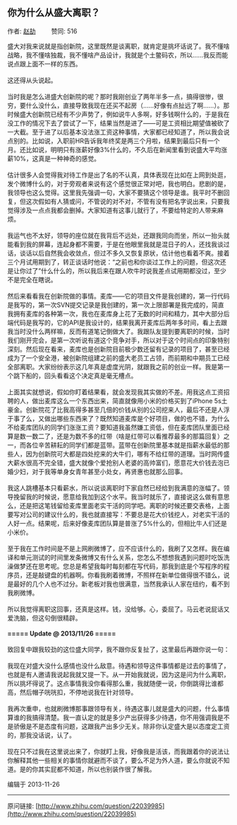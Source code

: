 ## 你为什么从盛大离职？

作者: [赵劼](http://www.zhihu.com/people/jeffz)&nbsp;&nbsp;&nbsp;&nbsp;&nbsp;&nbsp;&nbsp;&nbsp; 赞同: 516


盛大对我来说就是指创新院，这里既然是谈离职，就肯定是挑坏话说了。我不懂啥战略，我不懂啥独裁，我不懂啥产品设计，我就是个土鳖码农，所以……我反而能说点跟上面不一样的东西。<br><br>这还得从头说起。<br><br>当时我是怎么进盛大创新院的呢？那时我刚创业了两年半多一点，搞得很惨，很穷，要什么没什么，直接导致我现在还买不起房（……好像有点扯远了啊……）。那时候盛大创新院已经有不少声势了，例如说牛人多啊，好多钱啊什么的，于是我在没工作的情况下去了尝试了一下，结果当然是进了——可是工资相比期望值被砍了一大截。至于进了以后基本没法涨工资这种事情，大家都已经知道了，所以我会说点别的。比如说，入职前HR告诉我年终奖是两三个月啦，结果到最后只有一个月。还比如说，明明只有涨薪好像3%什么的，不久后在新闻里看到说盛大平均涨薪10%，这真是一种神奇的感觉。<br><br>估计很多人会觉得我对待工作是出了名的不认真，具体表现在比如在上网到处逛，发个微博什么的，对于旁观者来说有这个感觉很正常对吧，我也明白。悲剧的是，我领导也这么觉得。这里我先强调一句，大家不要猜这个领导是谁。我平时不删回复，但这次假如有人猜或问，不管说的对不对，不管有没有把名字说出来，只要我觉得涉及一点点我都会删掉。大家知道有这事儿就行了，不要给特定的人带来麻烦。<br><br>我运气也不太好，领导的座位就在我背后不远处，还跟我同向而坐，所以一抬头就能看到我的屏幕，连起身都不需要，于是在他眼里我就是混日子的人，还找我谈过话，谈话以后自然我会收敛点，但过不多久又恢复原状，估计他也看着不爽。接着三个月试用期到了，转正谈话时他说：“之前也和你谈过工作上的问题，但这次还是让你过了”什么什么的，所以我后来在跟人吹牛时说我差点试用期都没过，至少不是完全在瞎说。<br><br>然后来看看我在创新院做的事情。麦库——它的项目文件是我创建的，第一行代码是我写的，第一次SVN提交记录是我创建的，第一次上限部署是我完成的，简直我拥有麦库的各种第一次，我也在麦库身上花了无数的时间和精力，其中大部分后端代码是我写的，它的API是我设计的，结果我离开麦库后两年多时间，看上去跟我当时没什么两样嘛，反而有道笔记倒做大了。我跟队友提到要离职的时候，当时我们刚开完会，是第一次听说有道这个竞争对手，所以对于这个时间点的印象特别深刻。然后现在看来，麦库也是创新院目前极少数还留有记录的项目了，甚至已经成为了一个安全港，被创新院组建之前的盛大老员工占领，而前期和中期员工已经全部离职。大家纷纷表示这几年真是虚度光阴，就跟我之前的创业一样。我是第一个跳下船的，回头看看这个决定真是毫无槽点。<br><br>上面其实就想说，假如你盯着结果看，就会发现我其实做的不差。用我这点工资招聘的人，做出麦库这么一个东西出来，简直就像用小米的价格买到了iPhone 5s土豪金。创新院花了比我高得多甚至几倍的价钱从别的公司挖来人，最后不还是人浮于事了么，又做出哪些东西来了？既然知道麦库是个好项目，做的也不错，为什么不给麦库团队的同学们涨涨工资？要知道我虽然嫌工资低，但在麦库团队里面已经算是数一数二了，还是为数不多的红带（啥是红带可以看推荐最多的那篇回复）之一，而各位辛苦耕耘的同学们都是蓝带。蓝带在创新院里基本就是指薪水最低的那些人，因为创新院可大都是四处挖来的大牛们，哪有不给红带的道理。当时网传盛大薪水很高不完全错，盛大就像个爱抢别人老婆的高帅富们，愿意花大价钱去泡已婚少妇，对于我等单身女青年甚至小处女，再贤惠也就那么回事。<br><br>我这人跳槽基本只看薪水，所以说谈离职时下家自然已经给到我满意的涨幅了。领导挽留我的时候说，愿意给我加到这个水平。我当时就乐了，直接说这么做有意思么，还是把这笔钱留给麦库里面老实干活的同学吧。离职的时候还要交表格，上面要写对公司的建议什么的，我也就直接写：不要总是花大价钱挖人，对老实干活的人好一点。结果呢，后来好像麦库团队算是普涨了5%什么的，但相比牛人们还是小米价。<br><br>至于我在工作时间是不是上网刷微博了，应不应该什么的，我刷了又怎样。我在编译和单元测试的时间里发条微博又有什么关系，您怎么不想想我遇到问题时吃饭洗澡做梦还在思考呢。您总是希望我每时每刻都在写代码，那我到底是个写程序的程序员，还是敲键盘的机器啊。你看我刷着微博，不照样在新单位做得很不错么，说是最好的几个人也不过分。新老板对我也很满意，当然我承认人家在纽约，看不到我刷微博。<br><br>所以我觉得离职这回事，还真是这样。钱，没给够。心，委屈了。马云老说屁话又爱洗脑，但这句倒很精辟。<br><br><b>===== Update @ 2013/11/26 =====</b><br><br>致回复中跟我较劲的这位盛大同学，我不跟你反复扯了，这里最后再跟你说一句：<br><br>我现在对盛大没什么感情也没什么敌意。待遇和领导这件事情都是过去的事情了，也就是有人邀请我说起我就又提一下。从一开始我就说，因为这是问为什么离职，所以挑坏得说了。这点事情我没你看得那么重，我就随便一说，你倒跳得比谁都高，然后帽子咣咣扣，不停地说我在针对领导。<br><br>我再次重申，也就刷微博那事跟领导有关，待遇这事儿就是盛大的问题，什么事情算谁的我搞得清楚。我一直认定的就是多少产出获得多少待遇，你不用强调我是不是骄傲是不是态度有问题，这跟我产出多少无关。除非你认定盛大是以态度定工资的，那我没话说，认了。<br><br>现在只不过我在这里说出来了，你就盯上我，好像我是活该，而我跟着你的说法让你解释其他一些相关的事情你就避而不谈了，要么不足为外人道，要么你就说不知道。是的你其实屁都不知道，所以也别装作很了解我。



编辑于 2013-11-26



---
原问链接: [http://www.zhihu.com/question/22039985](http://www.zhihu.com/question/22039985)